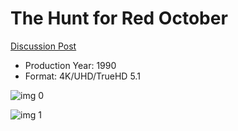 # The Hunt for Red October

[Discussion Post](https://www.avsforum.com/threads/bass-eq-for-filtered-movies.2995212/post-56732998)

* Production Year: 1990
* Format: 4K/UHD/TrueHD 5.1

![img 0](https://fanart.tv/fanart/movies/1669/moviethumb/the-hunt-for-red-october-54fddb59ec38d.jpg)

![img 1](https://i.imgur.com/cTD4WIc.png)

